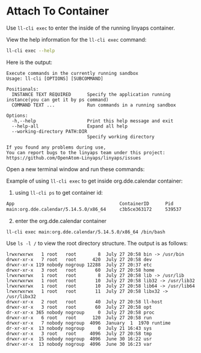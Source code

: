 <!--
SPDX-FileCopyrightText: 2023 UnionTech Software Technology Co., Ltd.

SPDX-License-Identifier: LGPL-3.0-or-later
-->

# Attach To Container

Use `ll-cli exec` to enter the inside of the running linyaps container.

View the help information for the `ll-cli exec` command:

```bash
ll-cli exec --help
```

Here is the output:

```text
Execute commands in the currently running sandbox
Usage: ll-cli [OPTIONS] [SUBCOMMAND]

Positionals:
  INSTANCE TEXT REQUIRED      Specify the application running instance(you can get it by ps command)
  COMMAND TEXT ...            Run commands in a running sandbox

Options:
  -h,--help                   Print this help message and exit
  --help-all                  Expand all help
  --working-directory PATH:DIR
                              Specify working directory

If you found any problems during use,
You can report bugs to the linyaps team under this project: https://github.com/OpenAtom-Linyaps/linyaps/issues
```

Open a new terminal window and run these commands:

Example of using `ll-cli exec` to get inside org.dde.calendar container:

1. using `ll-cli ps` to get container id:

```bash
App                                       ContainerID      Pid
main:org.dde.calendar/5.14.5.0/x86_64     c3b5ce363172     539537
```

2. enter the org.dde.calendar container
```bash
ll-cli exec main:org.dde.calendar/5.14.5.0/x86_64 /bin/bash
```

Use `ls -l /` to view the root directory structure. The output is as follows:

```text
lrwxrwxrwx   1 root   root        8  July 27 20:58 bin -> /usr/bin
drwxr-xr-x   7 root   root      420  July 27 20:58 dev
drwxr-xr-x 119 nobody nogroup 12288  July 27 20:37 etc
drwxr-xr-x   3 root   root       60  July 27 20:58 home
lrwxrwxrwx   1 root   root        8  July 27 20:58 lib -> /usr/lib
lrwxrwxrwx   1 root   root       10  July 27 20:58 lib32 -> /usr/lib32
lrwxrwxrwx   1 root   root       10  July 27 20:58 lib64 -> /usr/lib64
lrwxrwxrwx   1 root   root       11  July 27 20:58 libx32 -> /usr/libx32
drwxr-xr-x   2 root   root       40  July 27 20:58 ll-host
drwxr-xr-x   3 root   root       60  July 27 20:58 opt
dr-xr-xr-x 365 nobody nogroup     0  July 27 20:58 proc
drwxr-xr-x   6 root   root      120  July 27 20:58 run
drwxr-xr-x   7 nobody nogroup  4096  January  1  1970 runtime
dr-xr-xr-x  13 nobody nogroup     0  July 21 16:43 sys
drwxr-xr-x   3 root   root     4096  July 27 20:58 tmp
drwxr-xr-x  15 nobody nogroup  4096  June 30 16:22 usr
drwxr-xr-x  13 nobody nogroup  4096  June 30 16:23 var
```
